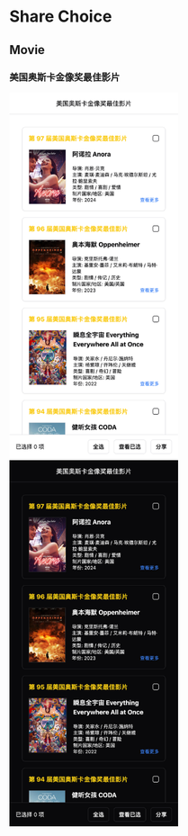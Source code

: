 # Share Choice

## Movie

### 美国奥斯卡金像奖最佳影片

<img src="./res/movie/oscars/light.png" alt="" width="300" /> <img src="./res/movie/oscars/dark.png" alt="" width="300" />

